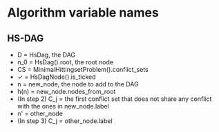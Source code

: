 Algorithm variable names
===============================================================================

HS-DAG
----------------------------------------

- D = HsDag, the DAG
- n_0 = HsDag().root, the root node
- CS = MinimalHittingsetProblem().conflict_sets
- ✓ = HsDagNode().is_ticked
- n = new_node, the node to add to the DAG
- h(n) = new_node.nodes_from_root
- (In step 2) C_j = the first conflict set that does not share any conflict with the ones in new_node.label
- n' = other_node
- (In step 3) C_j = other_node.label
